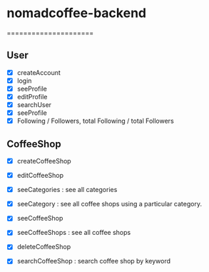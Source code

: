 # nomadcoffee-backend
=====================

User
----
- [x] createAccount  
- [x] login  
- [x] seeProfile  
- [x] editProfile  
- [x] searchUser  
- [x] seeProfile  
- [x] Following / Followers, total Following / total Followers  

CoffeeShop
----------
- [x] createCoffeeShop  
- [x] editCoffeeShop  
- [x] seeCategories : see all categories  
- [x] seeCategory : see all coffee shops using a particular category.  
- [x] seeCoffeeShop  
- [x] seeCoffeeShops : see all coffee shops  
- [x] deleteCoffeeShop  
- [x] searchCoffeeShop : search coffee shop by keyword  

